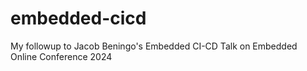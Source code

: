 # embedded-cicd
My followup to Jacob Beningo's Embedded CI-CD Talk on Embedded Online Conference 2024
